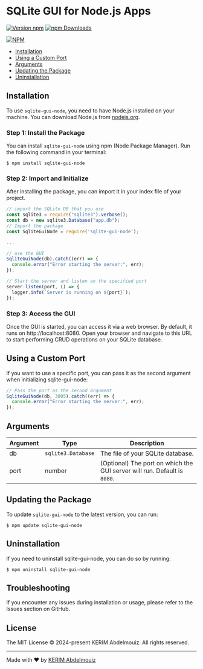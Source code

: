 # SQLite GUI for Node.js Apps

[![Version npm](https://img.shields.io/npm/v/sqlite-gui-node.svg?style=flat-square)](https://www.npmjs.com/package/sqlite-gui-node)
[![npm Downloads](https://img.shields.io/npm/dm/sqlite-gui-node.svg?style=flat-square)](https://www.npmjs.com/package/sqlite-gui-node)

<!--- [![build status](https://github.com/AzouKr/sqlite-gui-node/actions/workflows/ci.yml/badge.svg)](https://github.com/AzouKr/sqlite-gui-node/actions/workflows/ci.yml)--->
<!---[![coverage status](https://coveralls.io/repos/github/AzouKr/sqlite-gui-node/badge.svg?branch=main)](https://coveralls.io/github/AzouKr/sqlite-gui-node?branch=main)--->

[![NPM](https://nodei.co/npm/sqlite-gui-node.png?downloads=true&downloadRank=true)](https://nodei.co/npm/sqlite-gui-node/)

- [Installation](#installation)
- [Using a Custom Port](#using-a-custom-port)
- [Arguments](#arguments)
- [Updating the Package](#updating-the-package)
- [Uninstallation](#uninstallation)

## Installation

To use `sqlite-gui-node`, you need to have Node.js installed on your machine. You can download Node.js from [nodejs.org](https://nodejs.org/en).

### Step 1: Install the Package

You can install `sqlite-gui-node` using npm (Node Package Manager). Run the following command in your terminal:

```
$ npm install sqlite-gui-node
```

### Step 2: Import and Initialize

After installing the package, you can import it in your index file of your project.

```js
// import the SQLite DB that you use
const sqlite3 = require("sqlite3").verbose();
const db = new sqlite3.Database("app.db");
// Import the package
const SqliteGuiNode = require('sqlite-gui-node');

...

// use the GUI
SqliteGuiNode(db).catch((err) => {
  console.error("Error starting the server:", err);
});

// Start the server and listen on the specified port
server.listen(port, () => {
  logger.info(`Server is running on ${port}`);
});

```

### Step 3: Access the GUI

Once the GUI is started, you can access it via a web browser. By default, it runs on http://localhost:8080. Open your browser and navigate to this URL to start performing CRUD operations on your SQLite database.

## Using a Custom Port

If you want to use a specific port, you can pass it as the second argument when initializing sqlite-gui-node:

```js
// Pass the port as the second argument
SqliteGuiNode(db, 3005).catch((err) => {
  console.error("Error starting the server:", err);
});
```

## Arguments

| Argument | Type               | Description                                                              |
| -------- | ------------------ | ------------------------------------------------------------------------ |
| db       | `sqlite3.Database` | The file of your SQLite database.                                        |
| port     | number             | (Optional) The port on which the GUI server will run. Default is `8080`. |

## Updating the Package

To update `sqlite-gui-node` to the latest version, you can run:

```
$ npm update sqlite-gui-node
```

## Uninstallation

If you need to uninstall sqlite-gui-node, you can do so by running:

```
$ npm uninstall sqlite-gui-node
```

## Troubleshooting

If you encounter any issues during installation or usage, please refer to the Issues section on GitHub.

## License

The MIT License © 2024-present KERIM Abdelmouiz. All rights reserved.

---

Made with ♥ by [KERIM Abdelmouiz](https://github.com/AzouKr)
